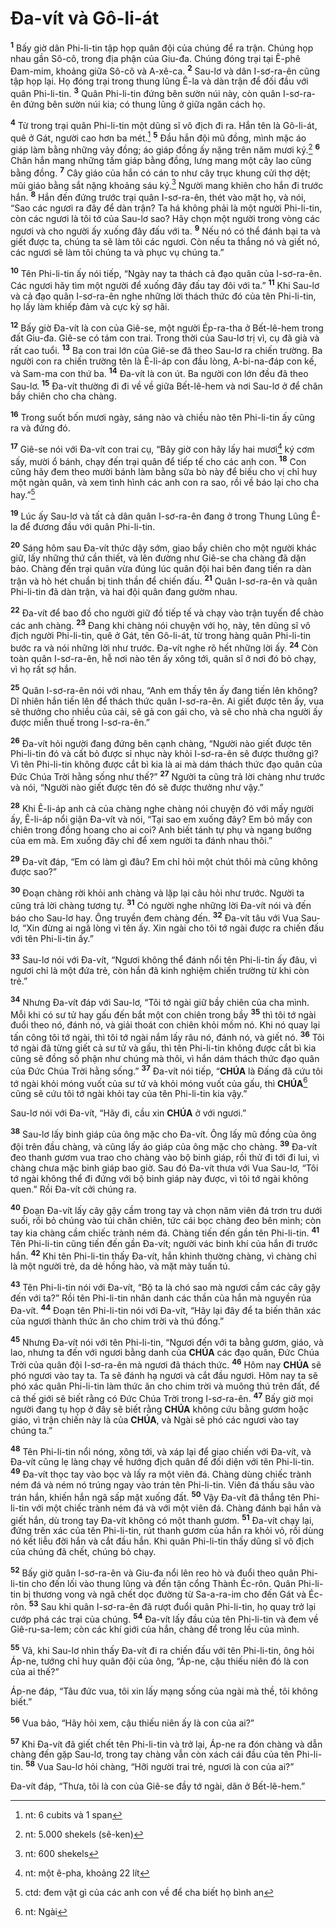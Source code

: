 # Đa-vít và Gô-li-át

<sup><b>1</b></sup> Bấy giờ dân Phi-li-tin tập họp quân đội của chúng để ra trận. Chúng họp nhau gần Sô-cô, trong địa phận của Giu-đa. Chúng đóng trại tại Ê-phê Đam-mim, khoảng giữa Sô-cô và A-xê-ca. <sup><b>2</b></sup> Sau-lơ và dân I-sơ-ra-ên cũng tập họp lại. Họ đóng trại trong thung lũng Ê-la và dàn trận để đối đầu với quân Phi-li-tin. <sup><b>3</b></sup> Quân Phi-li-tin đứng bên sườn núi này, còn quân I-sơ-ra-ên đứng bên sườn núi kia; có thung lũng ở giữa ngăn cách họ.

<sup><b>4</b></sup> Từ trong trại quân Phi-li-tin một dũng sĩ vô địch đi ra. Hắn tên là Gô-li-át, quê ở Gát, người cao hơn ba mét.[^1-e5ed7996-05c7-48cc-96bf-39403f5d014e] <sup><b>5</b></sup> Đầu hắn đội mũ đồng, mình mặc áo giáp làm bằng những vảy đồng; áo giáp đồng ấy nặng trên năm mươi ký.[^2-e5ed7996-05c7-48cc-96bf-39403f5d014e] <sup><b>6</b></sup> Chân hắn mang những tấm giáp bằng đồng, lưng mang một cây lao cũng bằng đồng. <sup><b>7</b></sup> Cây giáo của hắn có cán to như cây trục khung cửi thợ dệt; mũi giáo bằng sắt nặng khoảng sáu ký.[^3-e5ed7996-05c7-48cc-96bf-39403f5d014e] Người mang khiên cho hắn đi trước hắn. <sup><b>8</b></sup> Hắn đến đứng trước trại quân I-sơ-ra-ên, thét vào mặt họ, và nói, “Sao các ngươi ra đây để dàn trận? Ta há không phải là một người Phi-li-tin, còn các ngươi là tôi tớ của Sau-lơ sao? Hãy chọn một người trong vòng các ngươi và cho người ấy xuống đây đấu với ta. <sup><b>9</b></sup> Nếu nó có thể đánh bại ta và giết được ta, chúng ta sẽ làm tôi các ngươi. Còn nếu ta thắng nó và giết nó, các ngươi sẽ làm tôi chúng ta và phục vụ chúng ta.”

<sup><b>10</b></sup> Tên Phi-li-tin ấy nói tiếp, “Ngày nay ta thách cả đạo quân của I-sơ-ra-ên. Các ngươi hãy tìm một người để xuống đây đấu tay đôi với ta.” <sup><b>11</b></sup> Khi Sau-lơ và cả đạo quân I-sơ-ra-ên nghe những lời thách thức đó của tên Phi-li-tin, họ lấy làm khiếp đảm và cực kỳ sợ hãi.

<sup><b>12</b></sup> Bấy giờ Đa-vít là con của Giê-se, một người Ép-ra-tha ở Bết-lê-hem trong đất Giu-đa. Giê-se có tám con trai. Trong thời của Sau-lơ trị vì, cụ đã già và rất cao tuổi. <sup><b>13</b></sup> Ba con trai lớn của Giê-se đã theo Sau-lơ ra chiến trường. Ba người con ra chiến trường tên là Ê-li-áp con đầu lòng, A-bi-na-đáp con kế, và Sam-ma con thứ ba. <sup><b>14</b></sup> Đa-vít là con út. Ba người con lớn đều đã theo Sau-lơ. <sup><b>15</b></sup> Đa-vít thường đi đi về về giữa Bết-lê-hem và nơi Sau-lơ ở để chăn bầy chiên cho cha chàng.

<sup><b>16</b></sup> Trong suốt bốn mươi ngày, sáng nào và chiều nào tên Phi-li-tin ấy cũng ra và đứng đó.

<sup><b>17</b></sup> Giê-se nói với Đa-vít con trai cụ, “Bây giờ con hãy lấy hai mươi[^4-e5ed7996-05c7-48cc-96bf-39403f5d014e] ký cơm sấy, mười ổ bánh, chạy đến trại quân để tiếp tế cho các anh con. <sup><b>18</b></sup> Con cũng hãy đem theo mười bánh làm bằng sữa bò này để biếu cho vị chỉ huy một ngàn quân, và xem tình hình các anh con ra sao, rồi về báo lại cho cha hay.”[^5-e5ed7996-05c7-48cc-96bf-39403f5d014e]

<sup><b>19</b></sup> Lúc ấy Sau-lơ và tất cả dân quân I-sơ-ra-ên đang ở trong Thung Lũng Ê-la để đương đầu với quân Phi-li-tin.

<sup><b>20</b></sup> Sáng hôm sau Đa-vít thức dậy sớm, giao bầy chiên cho một người khác giữ, lấy những thứ cần thiết, và lên đường như Giê-se cha chàng đã dặn bảo. Chàng đến trại quân vừa đúng lúc quân đội hai bên đang tiến ra dàn trận và hò hét chuẩn bị tinh thần để chiến đấu. <sup><b>21</b></sup> Quân I-sơ-ra-ên và quân Phi-li-tin đã dàn trận, và hai đội quân đang gườm nhau.

<sup><b>22</b></sup> Đa-vít để bao đồ cho người giữ đồ tiếp tế và chạy vào trận tuyến để chào các anh chàng. <sup><b>23</b></sup> Đang khi chàng nói chuyện với họ, này, tên dũng sĩ vô địch người Phi-li-tin, quê ở Gát, tên Gô-li-át, từ trong hàng quân Phi-li-tin bước ra và nói những lời như trước. Đa-vít nghe rõ hết những lời ấy. <sup><b>24</b></sup> Còn toàn quân I-sơ-ra-ên, hễ nơi nào tên ấy xông tới, quân sĩ ở nơi đó bỏ chạy, vì họ rất sợ hắn.

<sup><b>25</b></sup> Quân I-sơ-ra-ên nói với nhau, “Anh em thấy tên ấy đang tiến lên không? Dĩ nhiên hắn tiến lên để thách thức quân I-sơ-ra-ên. Ai giết được tên ấy, vua sẽ thưởng cho nhiều của cải, sẽ gả con gái cho, và sẽ cho nhà cha người ấy được miễn thuế trong I-sơ-ra-ên.”

<sup><b>26</b></sup> Đa-vít hỏi người đang đứng bên cạnh chàng, “Người nào giết được tên Phi-li-tin đó và cất bỏ được sỉ nhục này khỏi I-sơ-ra-ên sẽ được thưởng gì? Vì tên Phi-li-tin không được cắt bì kia là ai mà dám thách thức đạo quân của Đức Chúa Trời hằng sống như thế?” <sup><b>27</b></sup> Người ta cũng trả lời chàng như trước và nói, “Người nào giết được tên đó sẽ được thưởng như vậy.”

<sup><b>28</b></sup> Khi Ê-li-áp anh cả của chàng nghe chàng nói chuyện đó với mấy người ấy, Ê-li-áp nổi giận Đa-vít và nói, “Tại sao em xuống đây? Em bỏ mấy con chiên trong đồng hoang cho ai coi? Anh biết tánh tự phụ và ngang bướng của em mà. Em xuống đây chỉ để xem người ta đánh nhau thôi.”

<sup><b>29</b></sup> Đa-vít đáp, “Em có làm gì đâu? Em chỉ hỏi một chút thôi mà cũng không được sao?”

<sup><b>30</b></sup> Đoạn chàng rời khỏi anh chàng và lặp lại câu hỏi như trước. Người ta cũng trả lời chàng tương tự. <sup><b>31</b></sup> Có người nghe những lời Đa-vít nói và đến báo cho Sau-lơ hay. Ông truyền đem chàng đến. <sup><b>32</b></sup> Đa-vít tâu với Vua Sau-lơ, “Xin đừng ai ngã lòng vì tên ấy. Xin ngài cho tôi tớ ngài được ra chiến đấu với tên Phi-li-tin ấy.”

<sup><b>33</b></sup> Sau-lơ nói với Đa-vít, “Ngươi không thể đánh nổi tên Phi-li-tin ấy đâu, vì ngươi chỉ là một đứa trẻ, còn hắn đã kinh nghiệm chiến trường từ khi còn trẻ.”

<sup><b>34</b></sup> Nhưng Đa-vít đáp với Sau-lơ, “Tôi tớ ngài giữ bầy chiên của cha mình. Mỗi khi có sư tử hay gấu đến bắt một con chiên trong bầy <sup><b>35</b></sup> thì tôi tớ ngài đuổi theo nó, đánh nó, và giải thoát con chiên khỏi mồm nó. Khi nó quay lại tấn công tôi tớ ngài, thì tôi tớ ngài nắm lấy râu nó, đánh nó, và giết nó. <sup><b>36</b></sup> Tôi tớ ngài đã từng giết cả sư tử và gấu, thì tên Phi-li-tin không được cắt bì kia cũng sẽ đồng số phận như chúng mà thôi, vì hắn dám thách thức đạo quân của Đức Chúa Trời hằng sống.” <sup><b>37</b></sup> Đa-vít nói tiếp, “**CHÚA** là Đấng đã cứu tôi tớ ngài khỏi móng vuốt của sư tử và khỏi móng vuốt của gấu, thì **CHÚA**[^6-e5ed7996-05c7-48cc-96bf-39403f5d014e] cũng sẽ cứu tôi tớ ngài khỏi tay của tên Phi-li-tin kia vậy.”

Sau-lơ nói với Đa-vít, “Hãy đi, cầu xin **CHÚA** ở với ngươi.”

<sup><b>38</b></sup> Sau-lơ lấy binh giáp của ông mặc cho Đa-vít. Ông lấy mũ đồng của ông đội trên đầu chàng, và cũng lấy áo giáp của ông mặc cho chàng. <sup><b>39</b></sup> Đa-vít đeo thanh gươm vua trao cho chàng vào bộ binh giáp, rồi thử đi tới đi lui, vì chàng chưa mặc binh giáp bao giờ. Sau đó Đa-vít thưa với Vua Sau-lơ, “Tôi tớ ngài không thể đi đứng với bộ binh giáp này được, vì tôi tớ ngài không quen.” Rồi Đa-vít cởi chúng ra.

<sup><b>40</b></sup> Đoạn Đa-vít lấy cây gậy cầm trong tay và chọn năm viên đá trơn tru dưới suối, rồi bỏ chúng vào túi chăn chiên, tức cái bọc chàng đeo bên mình; còn tay kia chàng cầm chiếc trành ném đá. Chàng tiến đến gần tên Phi-li-tin. <sup><b>41</b></sup> Tên Phi-li-tin cũng tiến đến gần Đa-vít; người vác binh khí của hắn đi trước hắn. <sup><b>42</b></sup> Khi tên Phi-li-tin thấy Đa-vít, hắn khinh thường chàng, vì chàng chỉ là một người trẻ, da dẻ hồng hào, và mặt mày tuấn tú.

<sup><b>43</b></sup> Tên Phi-li-tin nói với Đa-vít, “Bộ ta là chó sao mà ngươi cầm các cây gậy đến với ta?” Rồi tên Phi-li-tin nhân danh các thần của hắn mà nguyền rủa Đa-vít. <sup><b>44</b></sup> Đoạn tên Phi-li-tin nói với Đa-vít, “Hãy lại đây để ta biến thân xác của ngươi thành thức ăn cho chim trời và thú đồng.”

<sup><b>45</b></sup> Nhưng Đa-vít nói với tên Phi-li-tin, “Ngươi đến với ta bằng gươm, giáo, và lao, nhưng ta đến với ngươi bằng danh của **CHÚA** các đạo quân, Đức Chúa Trời của quân đội I-sơ-ra-ên mà ngươi đã thách thức. <sup><b>46</b></sup> Hôm nay **CHÚA** sẽ phó ngươi vào tay ta. Ta sẽ đánh hạ ngươi và cắt đầu ngươi. Hôm nay ta sẽ phó xác quân Phi-li-tin làm thức ăn cho chim trời và muông thú trên đất, để cả thế giới sẽ biết rằng có Đức Chúa Trời trong I-sơ-ra-ên. <sup><b>47</b></sup> Bấy giờ mọi người đang tụ họp ở đây sẽ biết rằng **CHÚA** không cứu bằng gươm hoặc giáo, vì trận chiến này là của **CHÚA**, và Ngài sẽ phó các ngươi vào tay chúng ta.”

<sup><b>48</b></sup> Tên Phi-li-tin nổi nóng, xông tới, và xáp lại để giao chiến với Đa-vít, và Đa-vít cũng lẹ làng chạy về hướng địch quân để đối diện với tên Phi-li-tin. <sup><b>49</b></sup> Đa-vít thọc tay vào bọc và lấy ra một viên đá. Chàng dùng chiếc trành ném đá và ném nó trúng ngay vào trán tên Phi-li-tin. Viên đá thấu sâu vào trán hắn, khiến hắn ngã sấp mặt xuống đất. <sup><b>50</b></sup> Vậy Đa-vít đã thắng tên Phi-li-tin với một chiếc trành ném đá và với một viên đá. Chàng đánh bại hắn và giết hắn, dù trong tay Đa-vít không có một thanh gươm. <sup><b>51</b></sup> Đa-vít chạy lại, đứng trên xác của tên Phi-li-tin, rút thanh gươm của hắn ra khỏi vỏ, rồi dùng nó kết liễu đời hắn và cắt đầu hắn. Khi quân Phi-li-tin thấy dũng sĩ vô địch của chúng đã chết, chúng bỏ chạy.

<sup><b>52</b></sup> Bấy giờ quân I-sơ-ra-ên và Giu-đa nổi lên reo hò và đuổi theo quân Phi-li-tin cho đến lối vào thung lũng và đến tận cổng Thành Éc-rôn. Quân Phi-li-tin bị thương vong và ngã chết dọc đường từ Sa-a-ra-im cho đến Gát và Éc-rôn. <sup><b>53</b></sup> Sau khi quân I-sơ-ra-ên đã rượt đuổi quân Phi-li-tin, họ quay trở lại cướp phá các trại của chúng. <sup><b>54</b></sup> Đa-vít lấy đầu của tên Phi-li-tin và đem về Giê-ru-sa-lem; còn các khí giới của hắn, chàng để trong lều của mình.

<sup><b>55</b></sup> Vả, khi Sau-lơ nhìn thấy Đa-vít đi ra chiến đấu với tên Phi-li-tin, ông hỏi Áp-ne, tướng chỉ huy quân đội của ông, “Áp-ne, cậu thiếu niên đó là con của ai thế?”

Áp-ne đáp, “Tâu đức vua, tôi xin lấy mạng sống của ngài mà thề, tôi không biết.”

<sup><b>56</b></sup> Vua bảo, “Hãy hỏi xem, cậu thiếu niên ấy là con của ai?”

<sup><b>57</b></sup> Khi Đa-vít đã giết chết tên Phi-li-tin và trở lại, Áp-ne ra đón chàng và dẫn chàng đến gặp Sau-lơ, trong tay chàng vẫn còn xách cái đầu của tên Phi-li-tin. <sup><b>58</b></sup> Vua Sau-lơ hỏi chàng, “Hỡi người trai trẻ, ngươi là con của ai?”

Đa-vít đáp, “Thưa, tôi là con của Giê-se đầy tớ ngài, dân ở Bết-lê-hem.”

[^1-e5ed7996-05c7-48cc-96bf-39403f5d014e]: nt: 6 cubits và 1 span

[^2-e5ed7996-05c7-48cc-96bf-39403f5d014e]: nt: 5.000 shekels (sê-ken)

[^3-e5ed7996-05c7-48cc-96bf-39403f5d014e]: nt: 600 shekels

[^4-e5ed7996-05c7-48cc-96bf-39403f5d014e]: nt: một ê-pha, khoảng 22 lít

[^5-e5ed7996-05c7-48cc-96bf-39403f5d014e]: ctd: đem vật gì của các anh con về để cha biết họ bình an

[^6-e5ed7996-05c7-48cc-96bf-39403f5d014e]: nt: Ngài
